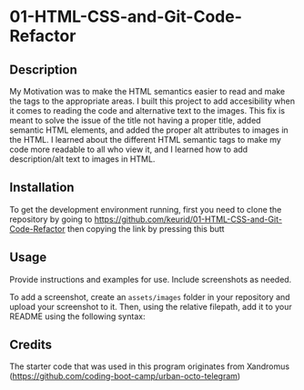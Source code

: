 # 01-HTML-CSS-and-Git-Code-Refactor

## Description

My Motivation was to make the HTML semantics easier to read and make the tags to the appropriate areas.
I built this project to add accesibility when it comes to reading the code and alternative text to the images.
This fix is meant to solve the issue of the title not having a proper title, added semantic HTML elements, and added the proper alt attributes to images in the HTML.
I learned about the different HTML semantic tags to make my code more readable to all who view it, and I learned how to add description/alt text to images in HTML.

## Installation

To get the development environment running, first you need to clone the repository by going to https://github.com/keurid/01-HTML-CSS-and-Git-Code-Refactor
then copying the link by pressing this butt 

## Usage

Provide instructions and examples for use. Include screenshots as needed.

To add a screenshot, create an `assets/images` folder in your repository and upload your screenshot to it. Then, using the relative filepath, add it to your README using the following syntax:

## Credits
The starter code that was used in this program originates from Xandromus (https://github.com/coding-boot-camp/urban-octo-telegram)
